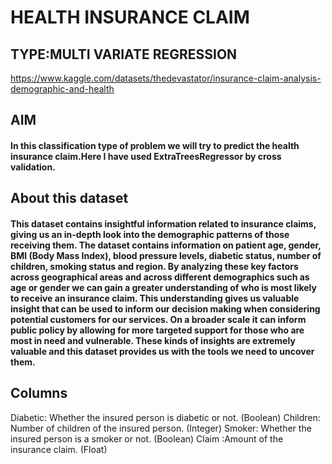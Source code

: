  # HEALTH INSURANCE CLAIM

## TYPE:MULTI VARIATE REGRESSION

https://www.kaggle.com/datasets/thedevastator/insurance-claim-analysis-demographic-and-health

## AIM
#### In this classification type of problem we will try to predict the health insurance claim.Here I have used ExtraTreesRegressor by cross validation.

## About this dataset
#### This dataset contains insightful information related to insurance claims, giving us an in-depth look into the demographic patterns of those receiving them. The dataset contains information on patient age, gender, BMI (Body Mass Index), blood pressure levels, diabetic status, number of children, smoking status and region. By analyzing these key factors across geographical areas and across different demographics such as age or gender we can gain a greater understanding of who is most likely to receive an insurance claim. This understanding gives us valuable insight that can be used to inform our decision making when considering potential customers for our services. On a broader scale it can inform public policy by allowing for more targeted support for those who are most in need and vulnerable. These kinds of insights are extremely valuable and this dataset provides us with the tools we need to uncover them.

## Columns

Diabetic:	Whether the insured person is diabetic or not. (Boolean)
Children:	Number of children of the insured person. (Integer)
Smoker:	Whether the insured person is a smoker or not. (Boolean)
Claim	:Amount of the insurance claim. (Float)


